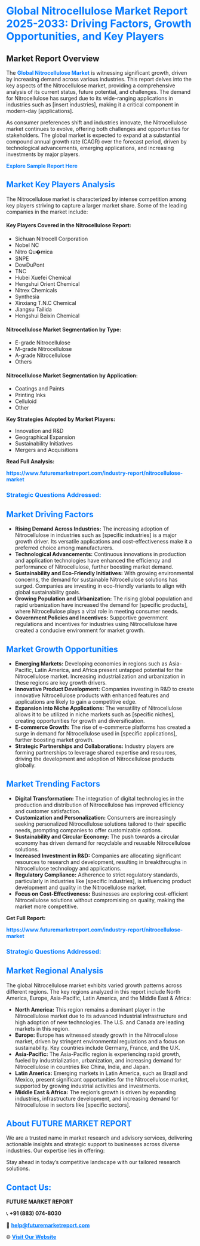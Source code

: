 <h1 style="color: #007BFF;">Global Nitrocellulose Market Report 2025-2033: Driving Factors, Growth Opportunities, and Key Players</h1>

<section id="overview">
<h2>Market Report Overview</h2>
<p>The <a href="https://www.futuremarketreport.com/industry-report/nitrocellulose-market" style="color: #007BFF; text-decoration: none;"><strong>Global Nitrocellulose Market</strong></a> is witnessing significant growth, driven by increasing demand across various industries. This report delves into the key aspects of the Nitrocellulose market, providing a comprehensive analysis of its current status, future potential, and challenges. The demand for Nitrocellulose has surged due to its wide-ranging applications in industries such as [insert industries], making it a critical component in modern-day [applications].</p>
<p>As consumer preferences shift and industries innovate, the Nitrocellulose market continues to evolve, offering both challenges and opportunities for stakeholders. The global market is expected to expand at a substantial compound annual growth rate (CAGR) over the forecast period, driven by technological advancements, emerging applications, and increasing investments by major players.</p>
</section>

<section id="overview">
<p><a href="https://www.futuremarketreport.com/request-sample/reportId=26786" style="color: #007BFF; text-decoration: none;"><strong>Explore Sample Report Here</strong></a></p>
</section>

<section id="key-players">
<h2 style="color: #007BFF;">Market Key Players Analysis</h2>
<p>The Nitrocellulose market is characterized by intense competition among key players striving to capture a larger market share. Some of the leading companies in the market include:</p>
<h4>Key Players Covered in the Nitrocellulose Report:</h4>
<ul><li>Sichuan Nitrocell Corporation</li><li>Nobel NC</li><li>Nitro Qu�mica</li><li>SNPE</li><li>DowDuPont</li><li>TNC</li><li>Hubei Xuefei Chemical</li><li>Hengshui Orient Chemical</li><li>Nitrex Chemicals</li><li>Synthesia</li><li>Xinxiang T.N.C Chemical</li><li>Jiangsu Tailida</li><li>Hengshui Beixin Chemical</li></ul>
<h4>Nitrocellulose Market Segmentation by Type:</h4>
<ul><li>E-grade Nitrocellulose</li><li>M-grade Nitrocellulose</li><li>A-grade Nitrocellulose</li><li>Others</li></ul>

<h4>Nitrocellulose Market Segmentation by Application:</h4>
<ul><li>Coatings and Paints</li><li>Printing Inks</li><li>Celluloid</li><li>Other</li></ul>
<p><strong>Key Strategies Adopted by Market Players:</strong></p>
<ul>
<li>Innovation and R&D</li>
<li>Geographical Expansion</li>
<li>Sustainability Initiatives</li>
<li>Mergers and Acquisitions</li>
</ul>
</section>

<section>
<p><strong>Read Full Analysis: </strong></p><a href="https://www.futuremarketreport.com/industry-report/nitrocellulose-market" style="color: #007BFF; text-decoration: none;"><strong>https://www.futuremarketreport.com/industry-report/nitrocellulose-market</strong></a>
<h3 style="color: #007BFF;">Strategic Questions Addressed:</h3>
</section>

<section id="driving-factors">
<h2 style="color: #007BFF;">Market Driving Factors</h2>
<ul>
<li><strong>Rising Demand Across Industries:</strong> The increasing adoption of Nitrocellulose in industries such as [specific industries] is a major growth driver. Its versatile applications and cost-effectiveness make it a preferred choice among manufacturers.</li>
<li><strong>Technological Advancements:</strong> Continuous innovations in production and application technologies have enhanced the efficiency and performance of Nitrocellulose, further boosting market demand.</li>
<li><strong>Sustainability and Eco-Friendly Initiatives:</strong> With growing environmental concerns, the demand for sustainable Nitrocellulose solutions has surged. Companies are investing in eco-friendly variants to align with global sustainability goals.</li>
<li><strong>Growing Population and Urbanization:</strong> The rising global population and rapid urbanization have increased the demand for [specific products], where Nitrocellulose plays a vital role in meeting consumer needs.</li>
<li><strong>Government Policies and Incentives:</strong> Supportive government regulations and incentives for industries using Nitrocellulose have created a conducive environment for market growth.</li>
</ul>
</section>

<section id="growth-opportunities">
<h2 style="color: #007BFF;">Market Growth Opportunities</h2>
<ul>
<li><strong>Emerging Markets:</strong> Developing economies in regions such as Asia-Pacific, Latin America, and Africa present untapped potential for the Nitrocellulose market. Increasing industrialization and urbanization in these regions are key growth drivers.</li>
<li><strong>Innovative Product Development:</strong> Companies investing in R&D to create innovative Nitrocellulose products with enhanced features and applications are likely to gain a competitive edge.</li>
<li><strong>Expansion into Niche Applications:</strong> The versatility of Nitrocellulose allows it to be utilized in niche markets such as [specific niches], creating opportunities for growth and diversification.</li>
<li><strong>E-commerce Growth:</strong> The rise of e-commerce platforms has created a surge in demand for Nitrocellulose used in [specific applications], further boosting market growth.</li>
<li><strong>Strategic Partnerships and Collaborations:</strong> Industry players are forming partnerships to leverage shared expertise and resources, driving the development and adoption of Nitrocellulose products globally.</li>
</ul>
</section>

<section id="trending-factors">
<h2 style="color: #007BFF;">Market Trending Factors</h2>
<ul>
<li><strong>Digital Transformation:</strong> The integration of digital technologies in the production and distribution of Nitrocellulose has improved efficiency and customer satisfaction.</li>
<li><strong>Customization and Personalization:</strong> Consumers are increasingly seeking personalized Nitrocellulose solutions tailored to their specific needs, prompting companies to offer customizable options.</li>
<li><strong>Sustainability and Circular Economy:</strong> The push towards a circular economy has driven demand for recyclable and reusable Nitrocellulose solutions.</li>
<li><strong>Increased Investment in R&D:</strong> Companies are allocating significant resources to research and development, resulting in breakthroughs in Nitrocellulose technology and applications.</li>
<li><strong>Regulatory Compliance:</strong> Adherence to strict regulatory standards, particularly in industries like [specific industries], is influencing product development and quality in the Nitrocellulose market.</li>
<li><strong>Focus on Cost-Effectiveness:</strong> Businesses are exploring cost-efficient Nitrocellulose solutions without compromising on quality, making the market more competitive.</li>
</ul>
</section>

<section>
<p><strong>Get Full Report: </strong></p><a href="https://www.futuremarketreport.com/industry-report/nitrocellulose-market" style="color: #007BFF; text-decoration: none;"><strong>https://www.futuremarketreport.com/industry-report/nitrocellulose-market</strong></a>
<h3 style="color: #007BFF;">Strategic Questions Addressed:</h3>
</section>


<section id="regional-analysis">
<h2 style="color: #007BFF;">Market Regional Analysis</h2>
<p>The global Nitrocellulose market exhibits varied growth patterns across different regions. The key regions analyzed in this report include North America, Europe, Asia-Pacific, Latin America, and the Middle East & Africa:</p>
<ul>
<li><strong>North America:</strong> This region remains a dominant player in the Nitrocellulose market due to its advanced industrial infrastructure and high adoption of new technologies. The U.S. and Canada are leading markets in this region.</li>
<li><strong>Europe:</strong> Europe has witnessed steady growth in the Nitrocellulose market, driven by stringent environmental regulations and a focus on sustainability. Key countries include Germany, France, and the U.K.</li>
<li><strong>Asia-Pacific:</strong> The Asia-Pacific region is experiencing rapid growth, fueled by industrialization, urbanization, and increasing demand for Nitrocellulose in countries like China, India, and Japan.</li>
<li><strong>Latin America:</strong> Emerging markets in Latin America, such as Brazil and Mexico, present significant opportunities for the Nitrocellulose market, supported by growing industrial activities and investments.</li>
<li><strong>Middle East & Africa:</strong> The region’s growth is driven by expanding industries, infrastructure development, and increasing demand for Nitrocellulose in sectors like [specific sectors].</li>
</ul>
</section>

<footer>
<h2 style="color: #007BFF;">About FUTURE MARKET REPORT</h2>
<p>We are a trusted name in market research and advisory services, delivering actionable insights and strategic support to businesses across diverse industries. Our expertise lies in offering:</p>

<p>Stay ahead in today’s competitive landscape with our tailored research solutions.</p>

<h2 style="color: #007BFF;">Contact Us:</h2>
<p><strong>FUTURE MARKET REPORT</strong></p>
<p>📞 <strong>+91 (883) 074-8030</strong></p>
<p>📧 <strong><a href="mailto:help@futuremarketreport.com" style="color: #007BFF;">help@futuremarketreport.com</a></strong></p>
<p>🌐 <strong><a href="https://www.futuremarketreport.com/" style="color: #007BFF;">Visit Our Website</a></strong></p>
</footer>